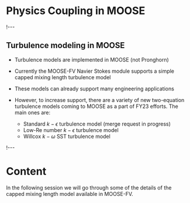 # Physics Coupling in MOOSE

!---

## Turbulence modeling in MOOSE

- Turbulence models are implemented in MOOSE (not Pronghorn)

- Currently the MOOSE-FV Navier Stokes module supports a simple capped mixing length turbulence model

- These models can already support many engineering applications

- However, to increase support, there are a variety of new two-equation turbulence models coming to MOOSE as a part of FY23 efforts. The main ones are:

  -  Standard $k-\epsilon$ turbulence model (merge request in progress)
  -  Low-Re number $k-\epsilon$ turbulence model
  -  Willcox $k-\omega$ SST turbulence model

!---

# Content

In the following session we will go through some of the details of the capped mixing length model available in MOOSE-FV.



